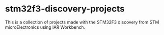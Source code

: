 stm32f3-discovery-projects
==========================

This is a collection of projects made with the STM32F3 discovery from STM microElectronics using IAR Workbench.
